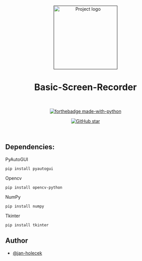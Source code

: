 <p align="center">
  <a href="" rel="noopener">
 <img width=200px height=200px src="https://media.discordapp.net/attachments/903700468566478898/959506401091289118/screenRecorder-icon-0.png" alt="Project logo"></a>
</p>

<h1 align="center">Basic-Screen-Recorder</h1><br>

<div align="center">
  
[![forthebadge made-with-python](http://ForTheBadge.com/images/badges/made-with-python.svg)](https://www.python.org/)                  

[![GitHub star](https://img.shields.io/github/stars/jan-holecek/Basic-Screen-Recorder?style=social)](https://GitHub.com/Naereen/StrapDown.js/network/)
</div><br>

## Dependencies:

PyAutoGUI 
```
pip install pyautogui
```

Opencv
```
pip install opencv-python
```

NumPy
```
pip install numpy
```

Tkinter
```
pip install tkinter
```

## Author
- [@jan-holecek](https://github.com/jan-holecek)
